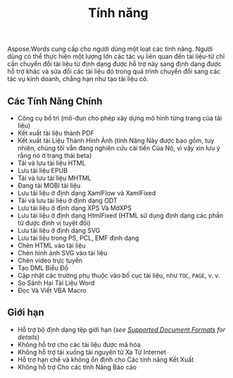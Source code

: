 ﻿---
title: Tính năng
second_title: Aspose.Words cho C++
articleTitle: Các Tính Năng Được Hỗ Trợ
linktitle: Các Tính Năng Được Hỗ Trợ
description: "Aspose.Words cho C++ cung cấp cho người dùng một loạt các tính năng từ chuyển đổi và sửa đổi tài liệu đơn giản sang tạo tài liệu có cấu trúc và hấp dẫn trực quan hoặc tự động báo cáo."
type: docs
weight: 40
url: /vi/cpp/features/
---

Aspose.Words cung cấp cho người dùng một loạt các tính năng. Người dùng có thể thực hiện một lượng lớn các tác vụ liên quan đến tài liệu-từ chỉ cần chuyển đổi tài liệu từ định dạng được hỗ trợ này sang định dạng được hỗ trợ khác và sửa đổi các tài liệu đó trong quá trình chuyển đổi sang các tác vụ kinh doanh, chẳng hạn như tạo tài liệu có.

## Các Tính Năng Chính

- Công cụ bố trí (mô-đun cho phép xây dựng mô hình từng trang của tài liệu)
- Kết xuất tài liệu thành PDF
- Kết xuất tài Liệu Thành Hình Ảnh (tính Năng Này được bao gồm, tuy nhiên, chúng tôi vẫn đang nghiên cứu cải tiến Của Nó, vì vậy xin lưu ý rằng nó ở trạng thái beta)
- Tải và lưu tài liệu HTML
- Lưu tài liệu EPUB
- Tải và lưu tài liệu MHTML
- Đang tải MOBI tài liệu
- Lưu tài liệu ở định dạng XamlFlow và XamlFixed
- Tải và lưu tài liệu ở định dạng ODT
- Lưu tài liệu ở định dạng XPS Và MởXPS
- Lưu tài liệu ở định dạng HtmlFixed (HTML sử dụng định dạng các phần tử được định vị tuyệt đối)
- Lưu tài liệu ở định dạng SVG
- Lưu tài liệu trong PS, PCL, EMF định dạng
- Chèn HTML vào tài liệu
- Chèn hình ảnh SVG vào tài liệu
- Chèn video trực tuyến
- Tạo DML Biểu Đồ
- Cập nhật các trường phụ thuộc vào bố cục tài liệu, như `TOC`, `PAGE`, v. v.
- So Sánh Hai Tài Liệu Word
- Đọc Và Viết VBA Macro

## Giới hạn

- Hỗ trợ bộ định dạng tệp giới hạn (*see [Supported Document Formats](/words/cpp/supported-document-formats/) for details*)
- Không hỗ trợ cho các tài liệu được mã hóa
- Không hỗ trợ tải xuống tài nguyên từ Xa Từ Internet
- Hỗ trợ hạn chế và không ổn định cho Các tính năng Kết Xuất
- Không hỗ trợ Cho các tính Năng Báo cáo
